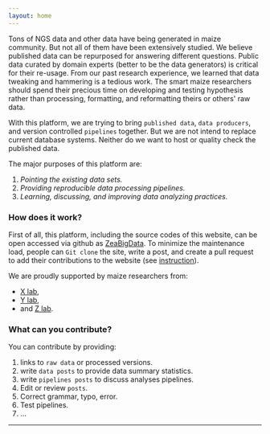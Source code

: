 ```yaml
---
layout: home
---
```



Tons of NGS data and other data have being generated in maize community. But not all of them have been extensively studied.
We believe published data can be repurposed for answering different questions.
Public data curated by domain experts (better to be the data generators) is critical for their re-usage.
From our past research experience, we learned that data tweaking and hammering is a tedious work. The smart maize researchers should spend their precious time on developing and testing hypothesis rather than processing, formatting, and reformatting theirs or others' raw data.

With this platform, we are trying to bring `published data`, `data producers`, and version controlled `pipelines` together.
But we are not intend to replace current database systems. Neither do we want to host or quality check the published data.  

The major purposes of this platform are:  

1. *Pointing the existing data sets.*   
2. *Providing reproducible data processing pipelines.*   
3. *Learning, discussing, and improving data analyzing practices.*


### How does it work?

First of all, this platform, including the source codes of this website, can be open accessed via github as [ZeaBigData](https://github.com/ZeaBigData).
To minimize the maintenance load, people can `Git clone` the site, write a post, and create a pull request to add their contributions to the website (see [instruction]()).


We are proudly supported by maize researchers from:  
- [X lab](),  
- [Y lab](),  
- and [Z lab]().  


### What can you contribute?

You can contribute by providing:

1. links to `raw data` or processed versions.  
2. write `data posts` to provide data summary statistics.  
3. write `pipelines posts` to discuss analyses pipelines.  
4. Edit or review `posts`.  
5. Correct grammar, typo, error.   
6. Test pipelines.  
7. ...  


---
